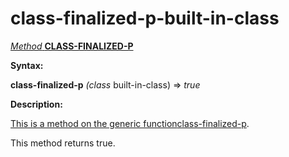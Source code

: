 class-finalized-p-built-in-class
================================

[*Method* **CLASS-FINALIZED-P**]()

**Syntax:**

**class-finalized-p** *(class* built-in-class) => *true*

**Description:**

[This is a method on the generic function]()[class-finalized-p](class-finalized-p.md).

This method returns true.
